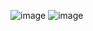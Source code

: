 ![image](https://github.com/yemregumus/MobileApp-Dev/assets/97633311/93e973c0-83df-4a1f-91ff-a593f6a7ac64)
![image](https://github.com/yemregumus/MobileApp-Dev/assets/97633311/221c7c9b-7a91-494b-a51b-50fe345ec93b)


